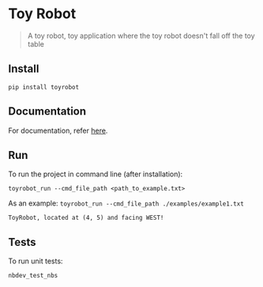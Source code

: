 # Toy Robot
> A toy robot, toy application where the toy robot doesn't fall off the toy table


## Install

`pip install toyrobot`

## Documentation

For documentation, refer [here](https://amaarora.github.io/toyrobot/).

## Run 

To run the project in command line (after installation): 

`toyrobot_run --cmd_file_path <path_to_example.txt>`

As an example: 
`toyrobot_run --cmd_file_path ./examples/example1.txt`

```
ToyRobot, located at (4, 5) and facing WEST!
```

## Tests

To run unit tests:

`nbdev_test_nbs`
